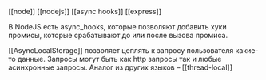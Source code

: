 [[node]] [[nodejs]] [[async hooks]] [[express]]

В NodeJS есть async_hooks, которые позволяют добавить хуки промисы, которые срабатывают до или после вызова промиса.

[[AsyncLocalStorage]] позволяет цеплять к запросу пользователя какие-то данные. Запросы могут быть как http запросы так и любые асинхронные запросы.
Аналог из других языков – [[thread-local]]
